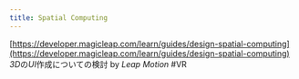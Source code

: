 ```yaml
---
title: Spatial Computing
---
```


[https://developer.magicleap.com/learn/guides/design-spatial-computing](https://developer.magicleap.com/learn/guides/design-spatial-computing)
*3D*の*UI*作成についての検討 by *Leap Motion*
\#VR
